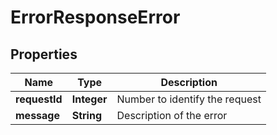 # ErrorResponseError

## Properties
Name | Type | Description
------------ | ------------- | -------------
**requestId** | **Integer** | Number to identify the request
**message** | **String** | Description of the error
